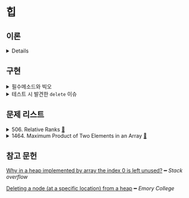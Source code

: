 # 힙

## 이론

<details>
<br/>

힙은 

    완전 이진 트리 기반의 자료구조다.

적용해볼 사례는

    이전 주차에서 진행했던 다익스트라 알고리즘의 
    
    time을 O(V²)에서 O(E log V²)으로 줄일 수 있다.

이진 탐색 트리(BST)와 차이점은

|             |                       힙                        |                           BST                            |
| :---------: | :---------------------------------------------: | :------------------------------------------------------: |
| 직관적 차이 |                 상/하 관계 보장                 |                     좌/우 관계 보장                      |
|    풀이     | 우측의 노드가 좌측의 노드보다 작은 경우가 있다. | 부모는 왼쪽 자식보다 크고 오른쪽 자식보다는 작거나 같다. |
|    장점     |           가장 작은/큰 값 추출 `O(1og n)`           |                   탐색/삽입 `O(log n)`                   |

힙의 풀이는 BST와 비교하기 위한 풀이이며,

힙의 상/하 관계에 집중한 풀이는 자식 노드보다 부모는 크다는 점이다.

</details>

## 구현

<details>
<summary>필수메소드와 빅오</summary>
<br/>

주로 배열로 구현한다.

이때, 여러 매체에서 주로 1번 인덱스부터 사용하는데, 

0번 인덱스부터 사용과 큰 차이는 없다. 필자는 0번 인덱스로 사용하였다.

                      root at 0       root at 1
    Left child        index*2 + 1     index*2
    Right child       index*2 + 2     index*2 + 1
    Parent            (index-1)/2     index/2

<table>
  <tr>
    <th>최대힙</th>
    <th>최소힙</th>
  </tr>
  <tr>
    <td>
      <img src="assets/max-heap.png">
    </td>
    <td>
      <img src="assets/min-heap.png">
    </td>
  </tr>
  <tr>
    <td align="center" colspan="2">    
      <table>
        <tr>
          <th></th>
          <th><code>insert</code></th>
          <th><code>extract</code></th>
          <th><code>find</code></th>                 
          <th><code>swap</code></th>
        </tr>
        <tr>
          <td>time</td>
          <td align="center" colspan="2"><code>O(log n)</code></td>          
          <td><code>O(n)</code></td>
          <td><code>O(1)</code></td>
        </tr>
        <tr>
          <td>space</td>
          <td align="center" colspan="2"><code>O(1)</code></td>          
          <td><code>O(w)</code></td>
          <td><code>O(1)</code></td>
        </tr>
      </table>    
    </td>
  </tr>
  <tr>
    <td>
      <table>
        <tr>
          <th></th>
          <th><code>delete</code></th>
          <th><code>update</code></th>
          <th><code>_bubbleUp</code></th>
          <th><code>_bubbleDown</code></th>   
        </tr>
        <tr>
          <td>time</td>
          <td><code>O(n)</code></td>
          <td align="center" colspan="3"><code>O(log n)</code></td>
        </tr>
        <tr>
          <td>space</td>
          <td><code>O(w)</code></td>
          <td align="center" colspan="3"><code>O(1)</code></td>
        </tr>
      </table>
    </td>
    <td>
      <table>
        <tr>
          <th></th>
          <th><code>delete</code></th>
          <th><code>update</code></th>
          <th><code>_bubbleUp</code></th>
          <th><code>_bubbleDown</code></th>          
        </tr>
        <tr>
          <td>time</td>
          <td><code>O(n)</code></td>
          <td align="center" colspan="3"><code>O(log n)</code></td>
        </tr>
        <tr>
          <td>space</td>
          <td><code>O(w)</code></td>
          <td align="center" colspan="3"><code>O(1)</code></td>
        </tr>
      </table>
    </td>
  </tr>
</table>
</details>

<details>
<summary>테스트 시 발견한 <code>delete</code> 이슈</summary>
<br>

<div align="center">
  <img width="80%" src="assets/heap-delete-issue.png">
</div>

이전 우선순위 큐 주제때 이를 이진 탐색 한 뒤 삭제한 코드를 짰었다.

이진 탐색에서는 좌측 노드보다 우측 노드가 클 때, 해당 노드를 탐색 대상으로 바껴버린다.

정작 찾고 싶은 노드는 좌측 하단에 있음에도 말이다.

그 이유는 앞서 언급한 좌우 조건이 없기 때문에 발생하는 문제다.

따라서, 이를 해결할 방법은 DFS 방법밖에 없다고 생각하였다.

</details>

## 문제 리스트

<details>
<summary>506. Relative Ranks
  <a href="https://leetcode.com/problems/relative-ranks/">👊</a>
</summary>

### 문제 풀이 1/2 [`#time O(n²)`, `#space O(n)`]

최대힙을 통해 랭커들을 도출하기는 쉬웠다.

단, 랭킹을 본래 `scores` 배열 위치에 넣는 작업에서 `O(n²)`을 소요하였다.

### 문제 풀이 2/2 [`#time O(n)`, `#space O(n²)`]

ADT에 넣는 데이터를 객체 형태로 넣음으로써 

time은 줄였지만 space를 늘리게 되었다.

> [`src/506.js`](https://github.com/cs-study-org/algorithm-study/blob/master/10/yongki/src/506.js) 를 눌러 확인할 수 있다.

</details>

<details>
<summary>1464. Maximum Product of Two Elements in an Array
  <a href="https://leetcode.com/problems/maximum-product-of-two-elements-in-an-array/">👊</a>
</summary>

### 문제 풀이

간단하다.

문제에서 product를 계산하는 i, j를 brute force로 취한뒤,최대힙에 모두 넣고, 최대값을 꺼내면된다.

brute force로 i, j를 도출할 시, j는 i 다음 인덱스부터 탐색하도록하여, i가 탐색한 요소는 줄일 수 있다.

> [`src/1464.js`](https://github.com/cs-study-org/algorithm-study/blob/master/10/yongki/src/1464.js) 를 눌러 확인할 수 있다.

</details>

## 참고 문헌

[Why in a heap implemented by array the index 0 is left unused?](https://stackoverflow.com/questions/22900388/why-in-a-heap-implemented-by-array-the-index-0-is-left-unused) ━ *Stack overflow*

[Deleting a node (at a specific location) from a heap](http://www.mathcs.emory.edu/~cheung/Courses/171/Syllabus/9-BinTree/heap-delete.html) ━ *Emory College*
